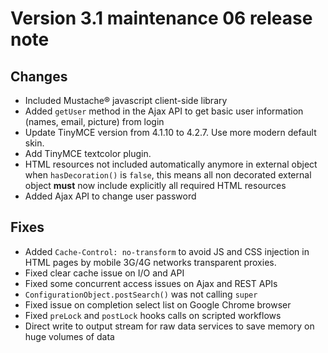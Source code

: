 Version 3.1 maintenance 06 release note
=======================================

Changes
-------

- Included Mustache&reg; javascript client-side library
- Added `getUser` method in the Ajax API to get basic user information (names, email, picture) from login
- Update TinyMCE version from 4.1.10 to 4.2.7. Use more modern default skin.
- Add TinyMCE textcolor plugin.
- HTML resources not included automatically anymore in external object when `hasDecoration()` is `false`, this means all non decorated external object **must** now include explicitly all required HTML resources
- Added Ajax API to change user password

Fixes
-----

- Added `Cache-Control: no-transform` to avoid JS and CSS injection in HTML pages by mobile 3G/4G networks transparent proxies.
- Fixed clear cache issue on I/O and API
- Fixed some concurrent access issues on Ajax and REST APIs
- `ConfigurationObject.postSearch()` was not calling `super`
- Fixed issue on completion select list on Google Chrome browser
- Fixed `preLock` and `postLock` hooks calls on scripted workflows
- Direct write to output stream for raw data services to save memory on huge volumes of data
